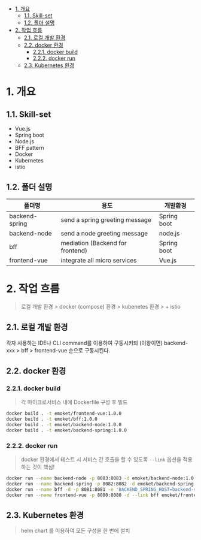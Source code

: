 - [1. 개요](#1-%EA%B0%9C%EC%9A%94)
  - [1.1. Skill-set](#11-skill-set)
  - [1.2. 폴더 설명](#12-%ED%8F%B4%EB%8D%94-%EC%84%A4%EB%AA%85)
- [2. 작업 흐름](#2-%EC%9E%91%EC%97%85-%ED%9D%90%EB%A6%84)
  - [2.1. 로컬 개발 환경](#21-%EB%A1%9C%EC%BB%AC-%EA%B0%9C%EB%B0%9C-%ED%99%98%EA%B2%BD)
  - [2.2. docker 환경](#22-docker-%ED%99%98%EA%B2%BD)
    - [2.2.1. docker build](#221-docker-build)
    - [2.2.2. docker run](#222-docker-run)
  - [2.3. Kubernetes 환경](#23-kubernetes-%ED%99%98%EA%B2%BD)

# 1. 개요

## 1.1. Skill-set
- Vue.js
- Spring boot
- Node.js
- BFF pattern
- Docker
- Kubernetes
- istio

## 1.2. 폴더 설명

| 폴더명               | 용도                          | 개발환경    |
| -------------------- | -------------------------- | ----------- |
| backend-spring | send a spring greeting message   | Spring boot    |
| backend-node   | send a node greeting message     | node.js |
| bff            | mediation (Backend for frontend) | Spring boot |
| frontend-vue   | integrate all micro services     | Vue.js |

# 2. 작업 흐름

> 로컬 개발 환경 > docker (compose) 환경 > kubenetes 환경 > + istio

## 2.1. 로컬 개발 환경

각자 사용하는 IDE나 CLI command를 이용하여 구동시키되 (이왕이면) backend-xxx > bff > frontend-vue 순으로 구동시킨다.

## 2.2. docker 환경

### 2.2.1. docker build

> 각 마이크로서비스 내에 Dockerfile 구성 후 빌드

```sh
docker build . -t emoket/frontend-vue:1.0.0
docker build . -t emoket/bff:1.0.0
docker build . -t emoket/backend-node:1.0.0
docker build . -t emoket/backend-spring:1.0.0
```

### 2.2.2. docker run

> docker 환경에서 테스트 시 서비스 간 호출을 할 수 있도록 `--link` 옵션을 적용하는 것이 핵심!

``` sh
docker run --name backend-node -p 8083:8083 -d emoket/backend-node:1.0.0
docker run --name backend-spring -p 8082:8082 -d emoket/backend-spring:1.0.0
docker run --name bff -d -p 8081:8081 -e 'BACKEND_SPRING_HOST=backend-spring' -e 'BACKEND_SPRING_PORT=8082' -e 'BACKEND_NODE_HOST=backend-node' -e 'BACKEND_NODE_PORT=8083' --link backend-node --link backend-spring emoket/bff:1.0.0
docker run --name frontend-vue -p 8080:8080 -d --link bff emoket/frontend-vue:1.0.0
```

## 2.3. Kubernetes 환경

> helm chart 를 이용하여 모든 구성을 한 번에 설치